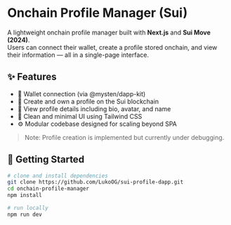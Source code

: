 # Onchain Profile Manager (Sui)

A lightweight onchain profile manager built with **Next.js** and **Sui Move (2024)**.  
Users can connect their wallet, create a profile stored onchain, and view their information — all in a single-page interface.

## ✨ Features

- 🔐 Wallet connection (via @mysten/dapp-kit)
- 🪪 Create and own a profile on the Sui blockchain
- 👤 View profile details including bio, avatar, and name
- 🎯 Clean and minimal UI using Tailwind CSS
- ⚙️ Modular codebase designed for scaling beyond SPA

> Note: Profile creation is implemented but currently under debugging.

## 🚀 Getting Started

```bash
# clone and install dependencies
git clone https://github.com/LukoOG/sui-profile-dapp.git
cd onchain-profile-manager
npm install

# run locally
npm run dev
